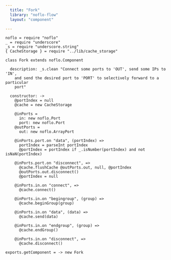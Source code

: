 ```yaml
---
  title: "Fork"
  library: "noflo-flow"
  layout: "component"

---
```


    noflo = require "noflo"
    _ = require "underscore"
    _s = require "underscore.string"
    { CacheStorage } = require "../lib/cache_storage"
    
    class Fork extends noflo.Component
    
      description: _s.clean "Connect some ports to 'OUT', send some IPs to 'IN',
        and send the desired port to 'PORT' to selectively forward to a particular
        port"
    
      constructor: ->
        @portIndex = null
        @cache = new CacheStorage
    
        @inPorts =
          in: new noflo.Port
          port: new noflo.Port
        @outPorts =
          out: new noflo.ArrayPort
    
        @inPorts.port.on "data", (portIndex) =>
          portIndex = parseInt portIndex
          @portIndex = portIndex if _.isNumber(portIndex) and not isNaN(portIndex)
    
        @inPorts.port.on "disconnect", =>
          @cache.flushCache @outPorts.out, null, @portIndex
          @outPorts.out.disconnect()
          @portIndex = null
    
        @inPorts.in.on "connect", =>
          @cache.connect()
    
        @inPorts.in.on "begingroup", (group) =>
          @cache.beginGroup(group)
    
        @inPorts.in.on "data", (data) =>
          @cache.send(data)
    
        @inPorts.in.on "endgroup", (group) =>
          @cache.endGroup()
    
        @inPorts.in.on "disconnect", =>
          @cache.disconnect()
    
    exports.getComponent = -> new Fork
    

